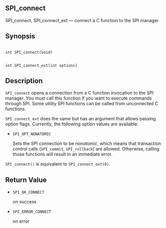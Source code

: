 ## SPI\_connect

SPI\_connect, SPI\_connect\_ext — connect a C function to the SPI manager

## Synopsis

```

int SPI_connect(void)
```

```

int SPI_connect_ext(int options)
```

## Description

`SPI_connect` opens a connection from a C function invocation to the SPI manager. You must call this function if you want to execute commands through SPI. Some utility SPI functions can be called from unconnected C functions.

`SPI_connect_ext` does the same but has an argument that allows passing option flags. Currently, the following option values are available:

* `SPI_OPT_NONATOMIC`

    Sets the SPI connection to be *nonatomic*, which means that transaction control calls (`SPI_commit`, `SPI_rollback`) are allowed. Otherwise, calling those functions will result in an immediate error.

`SPI_connect()` is equivalent to `SPI_connect_ext(0)`.

## Return Value

* `SPI_OK_CONNECT`

    on success

* `SPI_ERROR_CONNECT`

    on error